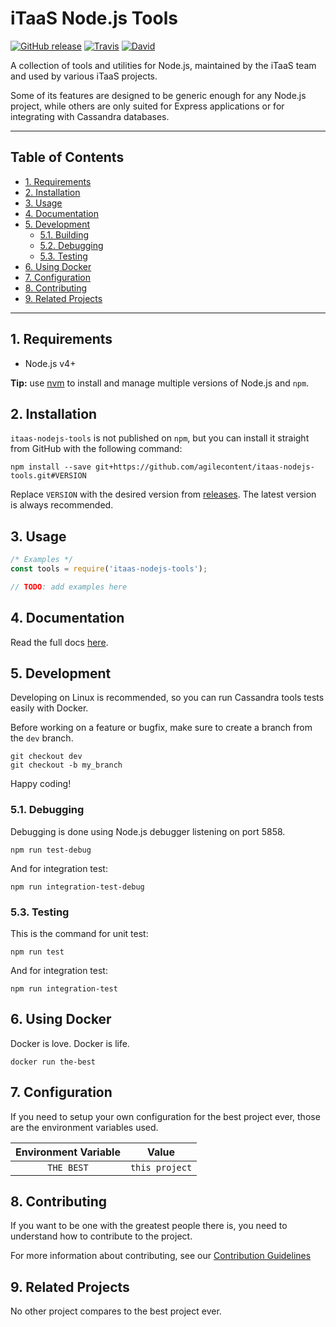 # iTaaS Node.js Tools
[![GitHub release](https://img.shields.io/github/release/agilecontent/itaas-nodejs-tools.svg)](https://github.com/agilecontent/itaas-nodejs-tools/releases)
[![Travis](https://img.shields.io/travis/agilecontent/itaas-nodejs-tools.svg)](https://travis-ci.org/agilecontent/itaas-nodejs-tools)
[![David](https://img.shields.io/david/agilecontent/itaas-nodejs-tools.svg)](https://david-dm.org/agilecontent/itaas-nodejs-tools)

A collection of tools and utilities for Node.js, maintained by the iTaaS team and used by various iTaaS projects.

Some of its features are designed to be generic enough for any Node.js project, while others are only suited for Express applications or for integrating with Cassandra databases.

----

## Table of Contents

* [1. Requirements](#1-requirements)
* [2. Installation]()
* [3. Usage]()
* [4. Documentation]()
* [5. Development]()
  * [5.1. Building]()
  * [5.2. Debugging]()
  * [5.3. Testing]()
* [6. Using Docker]()
* [7. Configuration]()
* [8. Contributing]()
* [9. Related Projects]()

----

## 1. Requirements

* Node.js v4+

**Tip:**  use [nvm](https://github.com/creationix/nvm) to install and manage multiple versions of Node.js and `npm`.


## 2. Installation

`itaas-nodejs-tools` is not published on `npm`, but you can install it straight from GitHub with the following command:

```
npm install --save git+https://github.com/agilecontent/itaas-nodejs-tools.git#VERSION
```

Replace `VERSION` with the desired version from [releases](https://github.com/agilecontent/itaas-nodejs-tools/releases). The latest version is always recommended.


## 3. Usage

```js
/* Examples */
const tools = require('itaas-nodejs-tools');

// TODO: add examples here
```


## 4. Documentation

Read the full docs [here](DOCUMENTATION.md).

## 5. Development

Developing on Linux is recommended, so you can run Cassandra tools tests easily with Docker.

Before working on a feature or bugfix, make sure to create a branch from the `dev` branch.

```
git checkout dev
git checkout -b my_branch
```

Happy coding!


### 5.1. Debugging

Debugging is done using Node.js debugger listening on port 5858.



`npm run test-debug`

And for integration test:


`npm run integration-test-debug`

### 5.3. Testing

This is the command for unit test:


`npm run test`

And for integration test:


`npm run integration-test`

## 6. Using Docker

Docker is love. Docker is life.


`docker run the-best`

## 7. Configuration

If you need to setup your own configuration for the best project ever, those are the environment variables used.

|**Environment Variable**|**Value**|
|:----------------------:|:-------:|
|`THE BEST`|`this project`|


## 8. Contributing

If you want to be one with the greatest people there is, you need to understand how to contribute to the project.

For more information about contributing, see our [Contribution Guidelines]()

## 9. Related Projects

No other project compares to the best project ever.
